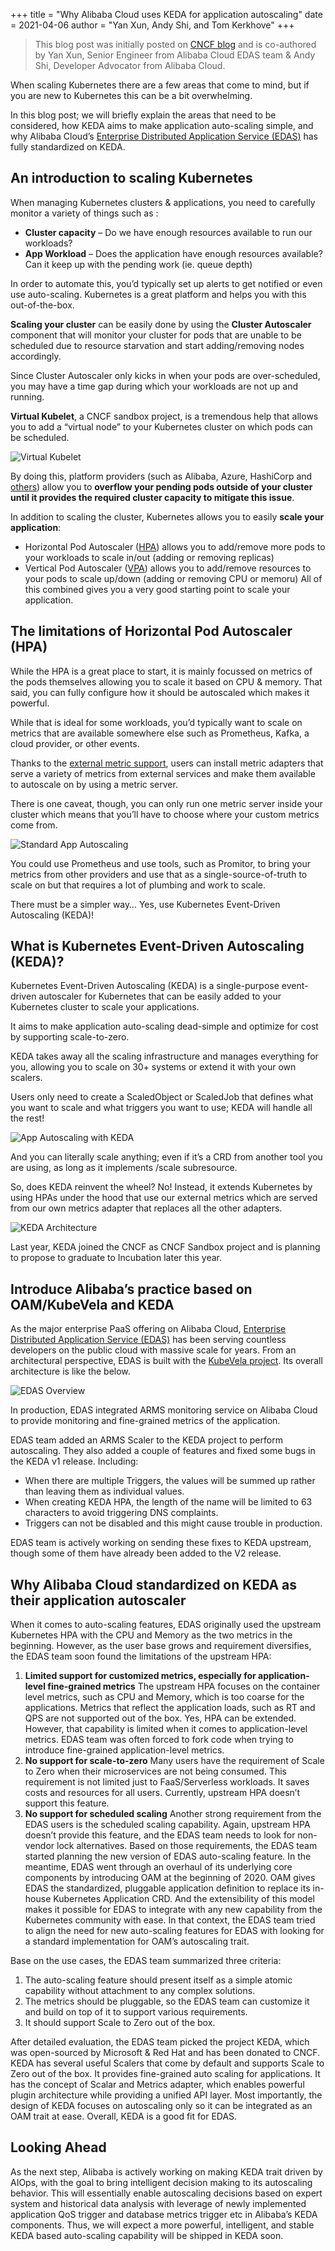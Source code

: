 +++
title = "Why Alibaba Cloud uses KEDA for application autoscaling"
date = 2021-04-06
author = "Yan Xun, Andy Shi, and Tom Kerkhove"
+++

> This blog post was initially posted on [CNCF blog](https://www.cncf.io/blog/2021/03/30/why-alibaba-cloud-uses-keda-for-application-autoscaling/) and is co-authored by Yan Xun, Senior Engineer from Alibaba Cloud EDAS team & Andy Shi, Developer Advocator from Alibaba Cloud.

When scaling Kubernetes there are a few areas that come to mind, but if you are new to Kubernetes this can be a bit overwhelming.

In this blog post; we will briefly explain the areas that need to be considered, how KEDA aims to make application auto-scaling simple, and why Alibaba Cloud’s [Enterprise Distributed Application Service (EDAS)](https://www.alibabacloud.com/product/edas) has fully standardized on KEDA.

## An introduction to scaling Kubernetes

When managing Kubernetes clusters & applications, you need to carefully monitor a variety of things such as :

- **Cluster capacity** – Do we have enough resources available to run our workloads?
- **App Workload** – Does the application have enough resources available? Can it keep up with the pending work (ie. queue depth)

In order to automate this, you’d typically set up alerts to get notified or even use auto-scaling. Kubernetes is a great platform and helps you with this out-of-the-box.

**Scaling your cluster** can be easily done by using the **Cluster Autoscaler** component that will monitor your cluster for pods that are unable to be scheduled due to resource starvation and start adding/removing nodes accordingly.

Since Cluster Autoscaler only kicks in when your pods are over-scheduled, you may have a time gap during which your workloads are not up and running.

**Virtual Kubelet**, a CNCF sandbox project, is a tremendous help that allows you to add a “virtual node” to your Kubernetes cluster on which pods can be scheduled.

![Virtual Kubelet](/img/blog/alibaba-cloud-ref-case/virtual-kubelet.png)

By doing this, platform providers (such as Alibaba, Azure, HashiCorp and [others](https://github.com/virtual-kubelet/virtual-kubelet#providers)) allow you to **overflow your pending pods outside of your cluster until it provides the required cluster capacity to mitigate this issue**.

In addition to scaling the cluster, Kubernetes allows you to easily **scale your application**:

- Horizontal Pod Autoscaler ([HPA](https://kubernetes.io/docs/tasks/run-application/horizontal-pod-autoscale/)) allows you to add/remove more pods to your workloads to scale in/out (adding or removing replicas)
- Vertical Pod Autoscaler ([VPA](https://github.com/kubernetes/autoscaler/tree/master/vertical-pod-autoscaler)) allows you to add/remove resources to your pods to scale up/down (adding or removing CPU or memoru)
All of this combined gives you a very good starting point to scale your application.

## The limitations of Horizontal Pod Autoscaler (HPA)

While the HPA is a great place to start, it is mainly focussed on metrics of the pods themselves allowing you to scale it based on CPU & memory. That said, you can fully configure how it should be autoscaled which makes it powerful.

While that is ideal for some workloads, you’d typically want to scale on metrics that are available somewhere else such as Prometheus, Kafka, a cloud provider, or other events.

Thanks to the [external metric support](https://github.com/kubernetes/community/blob/master/contributors/design-proposals/autoscaling/hpa-external-metrics.md), users can install metric adapters that serve a variety of metrics from external services and make them available to autoscale on by using a metric server.

There is one caveat, though, you can only run one metric server inside your cluster which means that you’ll have to choose where your custom metrics come from.

![Standard App Autoscaling](/img/blog/alibaba-cloud-ref-case/vanilla-autoscaling.png)

You could use Prometheus and use tools, such as Promitor, to bring your metrics from other providers and use that as a single-source-of-truth to scale on but that requires a lot of plumbing and work to scale.

There must be a simpler way… Yes, use Kubernetes Event-Driven Autoscaling (KEDA)!

## What is Kubernetes Event-Driven Autoscaling (KEDA)?

Kubernetes Event-Driven Autoscaling (KEDA) is a single-purpose event-driven autoscaler for Kubernetes that can be easily added to your Kubernetes cluster to scale your applications.

It aims to make application auto-scaling dead-simple and optimize for cost by supporting scale-to-zero.

KEDA takes away all the scaling infrastructure and manages everything for you, allowing you to scale on 30+ systems or extend it with your own scalers.

Users only need to create a ScaledObject or ScaledJob that defines what you want to scale and what triggers you want to use; KEDA will handle all the rest!

![App Autoscaling with KEDA](/img/blog/alibaba-cloud-ref-case/keda-autoscaling.png)

And you can literally scale anything; even if it’s a CRD from another tool you are using, as long as it implements /scale subresource.

So, does KEDA reinvent the wheel? No! Instead, it extends Kubernetes by using HPAs under the hood that use our external metrics which are served from our own metrics adapter that replaces all the other adapters.

![KEDA Architecture](/img/blog/alibaba-cloud-ref-case/architecture.png)

Last year, KEDA joined the CNCF as CNCF Sandbox project and is planning to propose to graduate to Incubation later this year.

## Introduce Alibaba’s practice based on OAM/KubeVela and KEDA

As the major enterprise PaaS offering on Alibaba Cloud, [Enterprise Distributed Application Service (EDAS)](https://www.alibabacloud.com/product/edas) has been serving countless developers on the public cloud with massive scale for years. From an architectural perspective, EDAS is built with the [KubeVela project](https://kubevela.io/). Its overall architecture is like the below.

![EDAS Overview](/img/blog/alibaba-cloud-ref-case/edas-overview.png)

In production, EDAS integrated ARMS monitoring service on Alibaba Cloud to provide monitoring and fine-grained metrics of the application.

EDAS team added an ARMS Scaler to the KEDA project to perform autoscaling. They also added a couple of features and fixed some bugs in the KEDA v1 release. Including:

- When there are multiple Triggers, the values will be summed up rather than leaving them as individual values.
- When creating KEDA HPA, the length of the name will be limited to 63 characters to avoid triggering DNS complaints.
- Triggers can not be disabled and this might cause trouble in production.

EDAS team is actively working on sending these fixes to KEDA upstream, though some of them have already been added to the V2 release.

## Why Alibaba Cloud standardized on KEDA as their application autoscaler

When it comes to auto-scaling features, EDAS originally used the upstream Kubernetes HPA with the CPU and Memory as the two metrics in the beginning. However, as the user base grows and requirement diversifies, the EDAS team soon found the limitations of the upstream HPA:

1. **Limited support for customized metrics, especially for application-level fine-grained metrics**
The upstream HPA focuses on the container level metrics, such as CPU and Memory, which is too coarse for the applications. Metrics that reflect the application loads, such as RT and QPS are not supported out of the box. Yes, HPA can be extended. However, that capability is limited when it comes to application-level metrics. EDAS team was often forced to fork code when trying to introduce fine-grained application-level metrics.
2. **No support for scale-to-zero**
Many users have the requirement of Scale to Zero when their microservices are not being consumed. This requirement is not limited just to FaaS/Serverless workloads. It saves costs and resources for all users. Currently, upstream HPA doesn’t support this feature.
3. **No support for scheduled scaling**
Another strong requirement from the EDAS users is the scheduled scaling capability. Again, upstream HPA doesn’t provide this feature, and the EDAS team needs to look for non-vendor lock alternatives.
Based on those requirements, the EDAS team started planning the new version of EDAS auto-scaling feature. In the meantime, EDAS went through an overhaul of its underlying core components by introducing OAM at the beginning of 2020. OAM gives EDAS the standardized, pluggable application definition to replace its in-house Kubernetes Application CRD. And the extensibility of this model makes it possible for EDAS to integrate with any new capability from the Kubernetes community with ease. In that context, the EDAS team tried to align the need for new auto-scaling features for EDAS with looking for a standard implementation for OAM’s autoscaling trait.

Base on the use cases, the EDAS team summarized three criteria:

1. The auto-scaling feature should present itself as a simple atomic capability without attachment to any complex solutions.
2. The metrics should be pluggable, so the EDAS team can customize it and build on top of it to support various requirements.
3. It should support Scale to Zero out of the box.

After detailed evaluation, the EDAS team picked the project KEDA, which was open-sourced by Microsoft & Red Hat and has been donated to CNCF. KEDA has several useful Scalers that come by default and supports Scale to Zero out of the box. It provides fine-grained auto scaling for applications. It has the concept of Scalar and Metrics adapter, which enables powerful plugin architecture while providing a unified API layer. Most importantly, the design of KEDA focuses on autoscaling only so it can be integrated as an OAM trait at ease. Overall, KEDA is a good fit for EDAS.

## Looking Ahead

As the next step, Alibaba is actively working on making KEDA trait driven by AIOps, with the goal to bring intelligent decision making to its autoscaling behavior. This will essentially enable autoscaling decisions based on expert system and historical data analysis with leverage of newly implemented application QoS trigger and database metrics trigger etc in Alibaba’s KEDA components. Thus, we will expect a more powerful, intelligent, and stable KEDA based auto-scaling capability will be shipped in KEDA soon.
